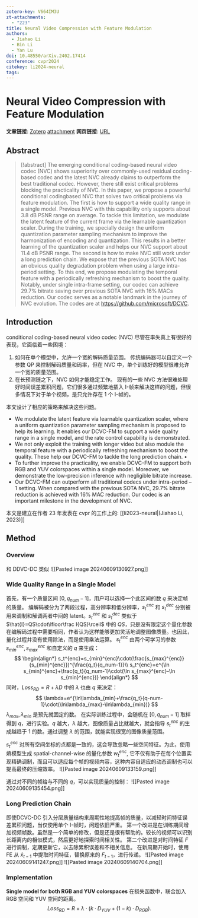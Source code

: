```yaml
---
zotero-key: V664IM3U
zt-attachments:
  - "223"
title: Neural Video Compression with Feature Modulation
authors:
  - Jiahao Li
  - Bin Li
  - Yan Lu
doi: 10.48550/arXiv.2402.17414
conference: cvpr2024
citekey: li2024-neural
tags:
---
```

# Neural Video Compression with Feature Modulation

**文章链接**: [Zotero](zotero://select/library/items/V664IM3U) [attachment](<file:///home/ilot/Zotero/storage/N4HNN8Z4/Li%20%E7%AD%89%20-%202024%20-%20Neural%20Video%20Compression%20with%20Feature%20Modulation.pdf>)
**网页链接**: [URL](http://arxiv.org/abs/2402.17414)
## Abstract

>[!abstract]
> The emerging conditional coding-based neural video codec (NVC) shows superiority over commonly-used residual coding-based codec and the latest NVC already claims to outperform the best traditional codec. However, there still exist critical problems blocking the practicality of NVC. In this paper, we propose a powerful conditional codingbased NVC that solves two critical problems via feature modulation. The first is how to support a wide quality range in a single model. Previous NVC with this capability only supports about 3.8 dB PSNR range on average. To tackle this limitation, we modulate the latent feature of the current frame via the learnable quantization scaler. During the training, we specially design the uniform quantization parameter sampling mechanism to improve the harmonization of encoding and quantization. This results in a better learning of the quantization scaler and helps our NVC support about 11.4 dB PSNR range. The second is how to make NVC still work under a long prediction chain. We expose that the previous SOTA NVC has an obvious quality degradation problem when using a large intra-period setting. To this end, we propose modulating the temporal feature with a periodically refreshing mechanism to boost the quality. Notably, under single intra-frame setting, our codec can achieve 29.7% bitrate saving over previous SOTA NVC with 16% MACs reduction. Our codec serves as a notable landmark in the journey of NVC evolution. The codes are at https://github.com/microsoft/DCVC.

## Introduction

conditional coding-based neural video codec (NVC) 尽管在率失真上有很好的表现，它面临着一些困境：

1. 如何在单个模型中，允许一个宽的解码质量范围。
    传统编码器可以自定义一个参数 QP 来控制解码质量和码率，但在 NVC 中，单个训练好的模型很难允许一个宽的质量范围。
2. 在长预测链之下，NVC 如何才能稳定工作。
   现有的一些 NVC 方法很难处理好时间误差累积问题，它们很多通过频繁地插入 I-帧来解决这样的问题，但很多情况下对于单个视频，是只允许存在 1 个 I-帧的。

本文设计了相应的策略来解决这些问题。

- We modulate the latent feature via learnable quantization scaler, where a uniform quantization parameter sampling mechanism is proposed to help its learning. It enables our DCVC-FM to support a wide quality range in a single model, and the rate control capability is demonstrated. 
- We not only exploit the training with longer video but also module the temporal feature with a periodically refreshing mechanism to boost the quality. These help our DCVC-FM to tackle the long prediction chain. •
- To further improve the practicality, we enable DCVC-FM to support both RGB and YUV colorspaces within a single model. Moreover, we demonstrate the low-precision inference with negligible bitrate increase. 
- Our DCVC-FM can outperform all traditional codecs under intra-period –1 setting. When compared with the previous SOTA NVC, 29.7% bitrate reduction is achieved with 16% MAC reduction. Our codec is an important milestone in the development of NVC.


本文是建立在作者 23 年发表在 cvpr 的工作上的: [[li2023-neural|(Jiahao Li, 2023)]]


## Method

### Overview
和 DDVC-DC 类似
![[Pasted image 20240609130927.png]]

### Wide Quality Range in a Single Model
首先，有一个质量区间 $[0,q_{num}-1]$，用户可以选择一个此区间的数 $q$ 来决定帧的质量。
编解码被分为了两段过程，高分辨率和低分辨率，$s_t^{enc}$ 和 $s_t^{dec}$ 分别被用来调制和解调两者中间的 latent。$s_t^{enc}$ 和 $s_t^{dec}$ 类似于 $\hat{I}=QS\cdot\lfloor\frac I{QS}\rceil$ 中的 $QS$，只是没有限定这个量化参数在编解码过程中需要相同，作者认为这样能够更加灵活地调整图像质量。也因此，量化过程并没有使用除法，而是使用乘法运算。
$s_t^{enc}$ 由两个可学习的参数 $s_{min}^{enc},s_{max}^{enc}$ 和自定义的 $q$ 来生成：
$$
\begin{align*}
s_t^{enc}=s_{min}^{enc}\cdot(\frac{s_{max}^{enc}}{s_{min}^{enc}})^{\frac{q_t}{q_num-1}}\\
s_t^{enc}=e^{\ln s_{min}^{enc}+\frac{q_t}{q_num-1}\cdot(\ln s_{max}^{enc}-\ln s_{min}^{enc})}
\end{align*}
$$
同时，$Loss_{RD}=R+\lambda D$ 中的 $\lambda$ 也由 $q$ 来决定：
$$
\lambda=e^{\ln\lambda_{min}+\frac{q_t}{q-num-1}\cdot(\ln\lambda_{max}-\ln\lambda_{min})}
$$
$\lambda_{max},\lambda_{min}$ 是预先就固定的数。
在实际训练过程中，会随机在 $[0,q_{num}-1]$ 取样得到 $q$，进行实验。$q$ 越大，$\lambda$ 越大，图像质量占比就越大，就会指导 $s_t^{enc}$ 的生成越趋于 1 的数。通过调整 $\lambda$ 的范围，就能实现很宽的图像质量范围。

$s_t^{enc}$ 对所有空间坐标的点都是一致的，这会导致忽略一些空间特征。为此，使用熵模型生成 spatial-channel-wise 的量化参数 $w_t^{enc}$, 它不仅有助于在每个位置实现精确调制，而且可以适应每个帧的视频内容，这种内容自适应的动态调制也可以提高最终的压缩效率。
![[Pasted image 20240609133159.png]]

通过对不同的帧给与不同的 $q$，可以实现质量的控制：
![[Pasted image 20240609135454.png]]

### Long Prediction Chain
即使DCVC-DC 引入分层质量结构来周期性地提高帧的质量，以减轻时间特征误差累积问题，当仅使用单个 I-帧时，问题依旧严重。
第一个改进是在训练期间增加视频帧数。虽然是一个简单的修改，但是还是很有帮助的。较长的视频可以识别长距离内的相似模式，然后更好地探索时间相关性。
第二个改进是对时间特征 $F$ 进行调制，定期更新它，以去除累积误差和不相关信息。
在新周期开始时，使用 FE 从 $\hat{x}_{t-1}$ 中提取时间特征，替换原来的 $F_{t-1}$，进行传递。
![[Pasted image 20240609141247.png]]
![[Pasted image 20240609140704.png]]

### Implementation
**Single model for both RGB and YUV colorspaces**
在损失函数中，联合加入 RGB 空间和 YUV 空间的距离。
$$
Loss_{RD}=R+\lambda\cdot(k\cdot D_{YUV}+(1-k)\cdot D_{RGB}).
$$
